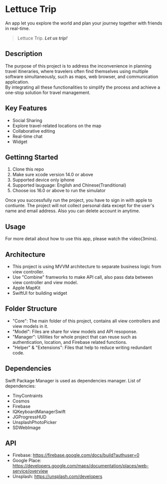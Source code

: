 # Lettuce Trip
An app let you explore the world and plan your journey together with friends in real-time.
> Lettuce Trip. ***Let us trip!***

## Description
The purpose of this project is to address the inconvenience in planning travel itineraries, where travelers often find themselves using multiple software simultaneously, such as maps, web browser, and communication application.   
By integrating all these functionalities to simplify the process and achieve a one-stop solution for travel management.

## Key Features
- Social Sharing
- Explore travel-related locations on the map
- Collaborative editing
- Real-time chat
- Widget

## Gettinng Started
1. Clone this repo
2. Make sure xcode version 14.0 or above
3. Supported device only iphone
4. Supported lauguage: Engilsh and Chinese(Tranditional)
5. Choose ios 16.0 or above to run the simulator

Once you successfully run the project, you have to sign in with apple to contiunte.
The project will not collect personal data except for the user's name and email address. Also you can delete account in anytime.

## Usage
For more detail about how to use this app, please watch the video(3mins).

## Architecture
- This project is using MVVM architecture to separate business logic from view controller.
- Use "Combine" framworks to make API call, also pass data between view controller and view model.
- Apple MapKit
- SwiftUI for building widget

## Folder Structure
- "Core": The main folder of this project, contains all view controllers and view models in it.
- "Model": Files are share for view models and API resoponse.
- "Manager": Utilities for whole project that can reuse such as authentication, location, and Firebase related functions.
- "Helper" & "Extensions": Files that help to reduce writing redundant code.

## Dependencies
Swift Package Manager is used as dependencies manager. List of dependencies:
- TinyContraints
- Cosmos
- Firebase
- IQKeyboardManagerSwift
- JGProgressHUD
- UnsplashPhotoPicker
- SDWebImage

## API
- Firebase: https://firebase.google.com/docs/build?authuser=0
- Google Place: https://developers.google.com/maps/documentation/places/web-service/overview
- Unsplash: https://unsplash.com/developers
